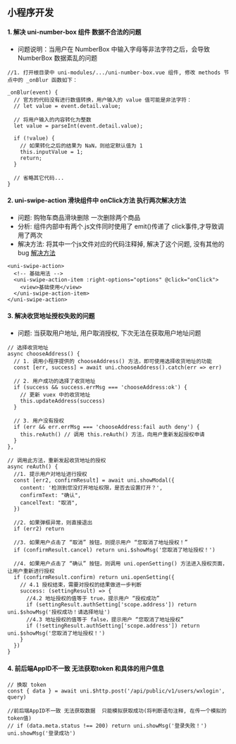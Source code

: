 ## 小程序开发
#### 1. 解决 uni-number-box 组件 数据不合法的问题

- 问题说明：当用户在 NumberBox 中输入字母等非法字符之后，会导致 NumberBox 数据紊乱的问题

```
//1. 打开根目录中 uni-modules/.../uni-number-box.vue 组件, 修改 methods 节点中的 _onBlur 函数如下：

_onBlur(event) {
  // 官方的代码没有进行数值转换，用户输入的 value 值可能是非法字符：
  // let value = event.detail.value;

  // 将用户输入的内容转化为整数
  let value = parseInt(event.detail.value);

  if (!value) {
    // 如果转化之后的结果为 NaN，则给定默认值为 1
    this.inputValue = 1;
    return;
  }

  // 省略其它代码...
}
```

#### 2. uni-swipe-action 滑块组件中 onClick方法 执行两次解决方法

- 问题: 购物车商品滑块删除 一次删除两个商品
- 分析: 组件内部中有两个.js文件同时使用了 emit()传递了 click事件,才导致调用了两次
- 解决方法: 将其中一个js文件对应的代码注释掉, 解决了这个问题, 没有其他的bug
[解决方法](https://blog.csdn.net/hongyu799/article/details/116275123)

```
<uni-swipe-action>
  <!-- 基础用法 -->
  <uni-swipe-action-item :right-options="options" @click="onClick">
    <view>基础使用</view>
  </uni-swipe-action-item>
</uni-swipe-action>
```

#### 3. 解决收货地址授权失败的问题
- 问题: 当获取用户地址, 用户取消授权, 下次无法在获取用户地址问题

```
// 选择收货地址
async chooseAddress() {
  // 1. 调用小程序提供的 chooseAddress() 方法，即可使用选择收货地址的功能
  const [err, success] = await uni.chooseAddress().catch(err => err)

  // 2. 用户成功的选择了收货地址
  if (success && success.errMsg === 'chooseAddress:ok') {
    // 更新 vuex 中的收货地址
    this.updateAddress(success)
  }

  // 3. 用户没有授权
  if (err && err.errMsg === 'chooseAddress:fail auth deny') {
    this.reAuth() // 调用 this.reAuth() 方法，向用户重新发起授权申请
  }
},

// 调用此方法，重新发起收货地址的授权
async reAuth() {
  //1. 提示用户对地址进行授权
  const [err2, confirmResult] = await uni.showModal({
    content: '检测到您没打开地址权限，是否去设置打开？',
    confirmText: "确认",
    cancelText: "取消",
  })

  //2. 如果弹框异常，则直接退出
  if (err2) return

  //3. 如果用户点击了 “取消” 按钮，则提示用户 “您取消了地址授权！”
  if (confirmResult.cancel) return uni.$showMsg('您取消了地址授权！')

  //4. 如果用户点击了 “确认” 按钮，则调用 uni.openSetting() 方法进入授权页面，让用户重新进行授权
  if (confirmResult.confirm) return uni.openSetting({
    // 4.1 授权结束，需要对授权的结果做进一步判断
    success: (settingResult) => {
      //4.2 地址授权的值等于 true，提示用户 “授权成功”
      if (settingResult.authSetting['scope.address']) return uni.$showMsg('授权成功！请选择地址')
      //4.3 地址授权的值等于 false，提示用户 “您取消了地址授权”
      if (!settingResult.authSetting['scope.address']) return uni.$showMsg('您取消了地址授权！')
    }
  })
}
```

#### 4. 前后端AppID不一致 无法获取token 和具体的用户信息
```
// 换取 token
const { data } = await uni.$http.post('/api/public/v1/users/wxlogin', query)

//前后端AppID不一致 无法获取数据  只能模拟获取成功(将判断语句注释, 在传一个模拟的token值)
// if (data.meta.status !== 200) return uni.showMsg('登录失败！')
uni.showMsg('登录成功')
```